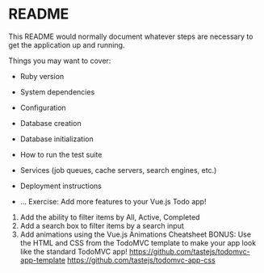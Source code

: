 # README

This README would normally document whatever steps are necessary to get the
application up and running.

Things you may want to cover:

* Ruby version

* System dependencies

* Configuration

* Database creation

* Database initialization

* How to run the test suite

* Services (job queues, cache servers, search engines, etc.)

* Deployment instructions

* ...
Exercise: Add more features to your Vue.js Todo app!
1) Add the ability to filter items by All, Active, Completed
2) Add a search box to filter items by a search input
3) Add animations using the Vue.js Animations Cheatsheet
BONUS: Use the HTML and CSS from the TodoMVC template to make your app look like the standard TodoMVC app! https://github.com/tastejs/todomvc-app-template
https://github.com/tastejs/todomvc-app-css